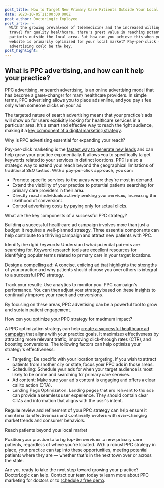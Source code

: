 ```yaml
---
post_title: How to Target New Primary Care Patients Outside Your Local Market
date: 2023-10-05T11:00:00.000Z
post_author: DoctorLogic Employee
post_intro: >
  With the growing prevalence of telemedicine and the increased willingness to
  travel for quality healthcare, there's great value in reaching potential
  patients outside the local area. But how can you achieve this when your
  website is primarily optimized for your local market? Pay-per-click (PPC)
  advertising could be the key.
post_highlight: ''
---
```


## What is PPC advertising, and how can it help your practice?

PPC advertising, or search advertising, is an online advertising model that has become a game-changer for many healthcare providers. In simple terms, PPC advertising allows you to place ads online, and you pay a fee only when someone clicks on your ad.

The targeted nature of search advertising means that your practice's ads will show up for users explicitly looking for healthcare services in a particular area. It's a smart and effective way to reach the right audience, making it a [key component of a digital marketing strategy]().




Why is PPC advertising essential for expanding your reach?




Pay-per-click marketing is the [fastest way to generate new leads](https://electronichealthreporter.com/using-ppc-to-attract-new-patients/) and can help grow your practice exponentially. It allows you to specifically target keywords related to your services in distinct locations. PPC is also a strategic way to extend your reach beyond the geographical limitations of traditional SEO tactics. With a pay-per-click approach, you can:



* Promote specific services to the areas where they're most in demand.
* Extend the visibility of your practice to potential patients searching for primary care providers in their area.
* Directly reach individuals actively seeking your services, increasing the likelihood of conversions.
* Control advertising costs by paying only for actual clicks.



What are the key components of a successful PPC strategy?




Building a successful healthcare ad campaign involves more than just a budget; it requires a well-planned strategy. Three essential components can help contribute to a thriving campaign and attract new patients with PPC.



Identify the right keywords: Understand what potential patients are searching for. Keyword research tools are excellent resources for identifying popular terms related to primary care in your target locations.



Design a compelling ad: A concise, enticing ad that highlights the strengths of your practice and why patients should choose you over others is integral to a successful PPC strategy.



Track your results: Use analytics to monitor your PPC campaign's performance. You can then adjust your strategy based on these insights to continually improve your reach and conversions.



By focusing on these areas, PPC advertising can be a powerful tool to grow and sustain patient engagement. 



How can you optimize your PPC strategy for maximum impact?




A PPC optimization strategy can help [create a successful healthcare ad campaign](https://doctorlogic.com/blog/paid-search-for-doctors-how-to-see-immediate-results-with-your-ppc-campaigns) that aligns with your practice goals. It maximizes effectiveness by attracting more relevant traffic, improving click-through rates (CTR), and boosting conversions. The following factors can help optimize your strategy's effectiveness:



* Targeting: Be specific with your location targeting. If you wish to attract patients from another city or state, focus your PPC ads in those areas.
* Scheduling: Schedule your ads for when your target audience is most likely to be online and searching for primary care services.
* Ad content: Make sure your ad's content is engaging and offers a clear call to action (CTA).
* Landing Page Optimization: Landing pages that are relevant to the ads can provide a seamless user experience. They should contain clear CTAs and information that aligns with the user's intent.



Regular review and refinement of your PPC strategy can help ensure it maintains its effectiveness and continually evolves with ever-changing market trends and consumer behaviors.



Reach patients beyond your local market




Position your practice to bring top-tier services to new primary care patients, regardless of where you're located. With a robust PPC strategy in place, your practice can tap into these opportunities, meeting potential patients where they are — whether that's in the next town over or across the state. 

Are you ready to take the next step toward growing your practice? DoctorLogic can help. Contact our team today to learn more about PPC marketing for doctors or to [schedule a free demo](https://growth.doctorlogic.com/get-a-demo).
